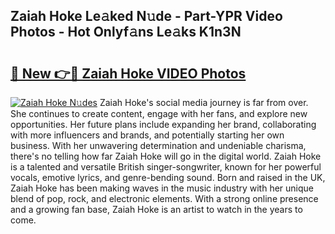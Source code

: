 ## Zaiah Hoke Le𝚊ked N𝚞de - Part-YPR Video Photos - Hot Onlyf𝚊ns Le𝚊ks K1n3N

# <h2><a href="http://ab55732.deff.icu/?id=Zaiah+Hoke">🔗 New 👉🔴 Zaiah Hoke VIDEO Photos</a></h2>

[![Zaiah Hoke N𝚞des](https://i.imgur.com/rIISA9y.gif)](http://ab55732.deff.icu/?id=Zaiah+Hoke)
Zaiah Hoke's social media journey is far from over. She continues to create content, engage with her fans, and explore new opportunities. Her future plans include expanding her brand, collaborating with more influencers and brands, and potentially starting her own business. With her unwavering determination and undeniable charisma, there's no telling how far Zaiah Hoke will go in the digital world. Zaiah Hoke is a talented and versatile British singer-songwriter, known for her powerful vocals, emotive lyrics, and genre-bending sound. Born and raised in the UK, Zaiah Hoke has been making waves in the music industry with her unique blend of pop, rock, and electronic elements. With a strong online presence and a growing fan base, Zaiah Hoke is an artist to watch in the years to come.
